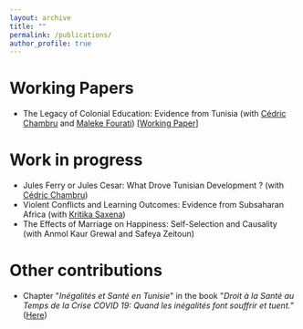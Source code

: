 ```yaml
---
layout: archive
title: ""
permalink: /publications/
author_profile: true
---
```


<td/>

Working Papers
===

* The Legacy of Colonial Education: Evidence from Tunisia (with <a href="https://cedricchambru.github.io">Cédric Chambru</a> and <a href="https://sites.google.com/view/malekefourati/home">Maleke Fourati</a>) [<a href="https://doi.org/10.5167/uzh-218541">Working Paper</a>]

Work in progress
===

* Jules Ferry or Jules Cesar: What Drove Tunisian Development ? (with <a href="https://cedricchambru.github.io"> Cédric Chambru</a>)
* Violent Conflicts and Learning Outcomes: Evidence from Subsaharan Africa (with <a href="https://www.kritikasaxena.com">Kritika Saxena</a>)
* The Effects of Marriage on Happiness: Self-Selection and Causality (with Anmol Kaur Grewal and Safeya Zeitoun)

Other contributions
===

* Chapter "_Inégalités et Santé en Tunisie_" in the book "_Droit à la Santé au Temps de la Crise COVID 19: Quand les inégalités font souffrir et tuent._" (<a href="https://ftdes.net/droit-a-la-sante-au-temps-de-la-crise-covid-19-quand-les-inegalites-font-souffrir-et-tuent">Here</a>)
